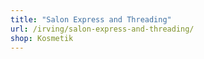```yaml
---
title: "Salon Express and Threading"
url: /irving/salon-express-and-threading/
shop: Kosmetik
---
```

